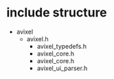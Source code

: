 # include structure

- avixel
    - avixel.h
        - avixel_typedefs.h
        - avixel_core.h
        - avixel_core.h
        - avixel_ui_parser.h